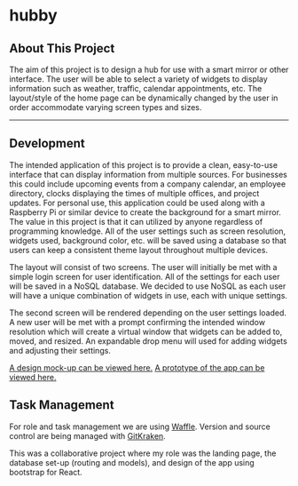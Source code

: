 # hubby

## About This Project

The aim of this project is to design a hub for use with a smart mirror or other interface.  The user will be able to select a variety of widgets to display information such as weather, traffic, calendar appointments, etc.  The layout/style of the home page can be dynamically changed by the user in order accommodate varying screen types and sizes.

<hr>

## Development

The intended application of this project is to provide a clean, easy-to-use interface that can display information from multiple sources.  For businesses this could include upcoming events from a company calendar, an employee directory, clocks displaying the times of multiple offices, and project updates.  For personal use, this application could be used along with a Raspberry Pi or similar device to create the background for a smart mirror.  The value in this project is that it can utilized by anyone regardless of programming knowledge.  All of the user settings such as screen resolution, widgets used, background color, etc. will be saved using a database so that users can keep a consistent theme layout throughout multiple devices.

The layout will consist of two screens.  The user will initially be met with a simple login screen for user identification.  All of the settings for each user will be saved in a NoSQL database.  We decided to use NoSQL as each user will have a unique combination of widgets in use, each with unique settings.

The second screen will be rendered depending on the user settings loaded.  A new user will be met with a prompt confirming the intended window resolution which will create a virtual window that widgets can be added to, moved, and resized.  An expandable drop menu will used for adding widgets and adjusting their settings.

[A design mock-up can be viewed here.](https://app.moqups.com/charlesjgilker@gmail.com/Uf3AgYR6r3/view/page/a15a05254)
[A prototype of the app can be viewed here.](https://hubby-app.herokuapp.com/)


## Task Management

For role and task management we are using [Waffle](https://waffle.io/FrTime/hubby). Version and source control are being managed with [GitKraken](https://www.gitkraken.com/).

This was a collaborative project where my role was the landing page, the database set-up (routing and models), and design of the app using 
bootstrap for React.

